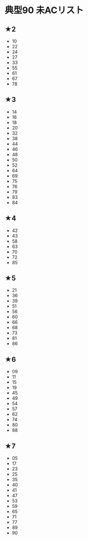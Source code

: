 # 典型90 未ACリスト

## ★2
- 10
- 22
- 24
- 27
- 33
- 55
- 61
- 67
- 78

## ★3
- 14
- 16
- 18
- 20
- 32
- 38
- 44
- 46
- 48
- 50
- 52
- 64
- 69
- 75
- 76
- 79
- 83
- 84

## ★4
- 42
- 43
- 58
- 63
- 70
- 72
- 85

## ★5
- 21
- 36
- 39
- 51
- 56
- 60
- 66
- 68
- 73
- 81
- 86

## ★6
- 09
- 11
- 15
- 19
- 45
- 49
- 54
- 57
- 62
- 74
- 80
- 88

## ★7
- 05
- 17
- 23
- 25
- 35
- 40
- 41
- 47
- 53
- 59
- 65
- 71
- 77
- 89
- 90 
